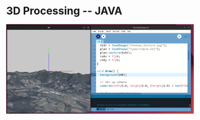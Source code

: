 <h1> 3D Processing -- JAVA </h1>

<img src="https://github.com/sghiouri-mohammed/3D-Processing/blob/master/Capture%20d%E2%80%99%C3%A9cran%20du%202024-04-09%2014-39-23.png">


